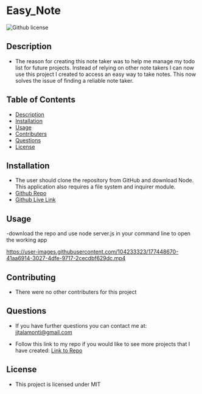 # Easy_Note

![Github license](http://img.shields.io/badge/license-MIT-blue.svg)

## Description

- The reason for creating this note taker was to help me manage my todo list for future projects. Instead of relying on other note takers I can now use this project I created to access an easy way to take notes. This now solves the issue of finding a reliable note taker.

## Table of Contents

- [Description](#description)
- [Installation](#installation)
- [Usage](#usage)
- [Contributers](#contributers)
- [Questions](#questions)
- [License](#license)

## Installation

- The user should clone the repository from GitHub and download Node. This application also requires a file system and inquirer module.
- [Github Repo](https://github.com/jjtalamonti/Easy_Note)
- [Github Live Link](https://jjtalamonti.github.io/Easy_Note/)

## Usage

-download the repo and use node server.js in your command line to open the working app

https://user-images.githubusercontent.com/104233323/177448670-41aa6914-3027-4dfe-9717-2cecdbf629dc.mp4


## Contributing

- There were no other contributers for this project

## Questions

- If you have further questions you can contact me at: jjtalamonti@gmail.com

- Follow this link to my repo if you would like to see more projects that I have created: [Link to Repo](https://github.com/jjtalamonti/Magical_Readme_Gen)

## License

- This project is licensed under MIT
